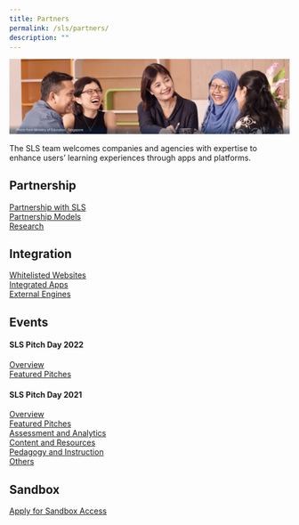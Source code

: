 ```yaml
---
title: Partners
permalink: /sls/partners/
description: ""
---
```

![](/images/Media/Quick%20Links/Partners%20Hero.png)

The SLS team welcomes companies and agencies with expertise to enhance users’ learning experiences through apps and platforms.

## Partnership 
[Partnership with SLS](/partners/Partnership/partnershipsls/)
<br>[Partnership Models](/partners/Partnership/partnershipmodel/)
<br>[Research](/partners/Partnership/SLSData)

## Integration
[Whitelisted Websites](/partners/Integration/whitelistedwebsites/)
<br>[Integrated Apps](/partners/Integration/integratedapps/)
<br>[External Engines](/partners/Integration/externalengines/)

## Events
#### SLS Pitch Day 2022
[Overview](/partners/Events/slspitchday2022/)
<br>[Featured Pitches](/sls/student)
#### SLS Pitch Day 2021
[Overview](/partners/Events/slspitchday2021/)
<br>[Featured Pitches](/sls/student)
<br>[Assessment and Analytics](/sls/student)
<br>[Content and Resources](/sls/student)
<br>[Pedagogy and Instruction](/sls/student)
<br>[Others](/sls/student)
## Sandbox
[Apply for Sandbox Access](/partners/sandbox/)